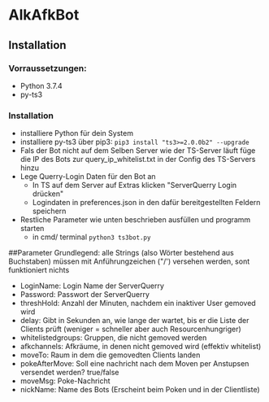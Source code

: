 # AlkAfkBot
## Installation
### Vorraussetzungen:
- Python 3.7.4
- py-ts3

### Installation
- installiere Python für dein System
- installiere py-ts3 über pip3: ``` pip3 install "ts3>=2.0.0b2" --upgrade ```
- Fals der Bot nicht auf dem Selben Server wie der TS-Server läuft füge die IP des Bots zur query_ip_whitelist.txt in der Config des TS-Servers hinzu
- Lege Querry-Login Daten für den Bot an
    - In TS auf dem Server auf Extras klicken "ServerQuerry Login drücken"
    - Logindaten in preferences.json in den dafür bereitgestellten Feldern speichern
- Restliche Parameter wie unten beschrieben ausfüllen und programm starten 
    - in cmd/ terminal ```python3 ts3bot.py``` 

##Parameter
Grundlegend: alle Strings (also Wörter bestehend aus Buchstaben) müssen mit Anführungzeichen ("/') versehen werden, sont funktioniert nichts
- LoginName: Login Name der ServerQuerry
- Password: Passwort der ServerQuerry
- threshHold: Anzahl der Minuten, nachdem ein inaktiver User gemoved wird
- delay: Gibt in Sekunden an, wie lange der wartet, bis er die Liste der Clients prüft (weniger = schneller aber auch Resourcenhungriger)
- whitelistedgroups: Gruppen, die nicht gemoved werden 
- afkchannels: Afkräume, in denen nicht gemoved wird (effektiv whitelist)
- moveTo: Raum in dem die gemovedten Clients landen
- pokeAfterMove: Soll eine nachricht nach dem Moven per Anstupsen versendet werden? true/false
- moveMsg: Poke-Nachricht
- nickName: Name des Bots (Erscheint beim Poken und in der Clientliste)
